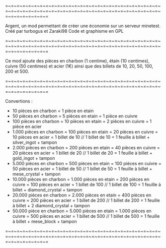 =~=~=~=~=~=~=~=~=~=~=~=~=~=~=~=~=~=~=~=~=~=~=~=~=~=~=~=~=~=~=~=~=~=~=~=~=~=~=~=~=~=~=~=~=~=~=~=~=~=~=~=~=~=~=~=~=~=~=~=~=~=

Argent, un mod permettant de créer une économie sur un serveur minetest.
Créé par turbogus et Zaraki98
Code et graphisme en GPL

=~=~=~=~=~=~=~=~=~=~=~=~=~=~=~=~=~=~=~=~=~=~=~=~=~=~=~=~=~=~=~=~=~=~=~=~=~=~=~=~=~=~=~=~=~=~=~=~=~=~=~=~=~=~=~=~=~=~=~=~=~=

Ce mod ajoute des pièces en charbon (1 centime), étain (10 centimes), cuivre (50 centimes) et acier (1€) 
ainsi que des billets de 10, 20, 50, 100, 200 et 500.

=~=~=~=~=~=~=~=~=~=~=~=~=~=~=~=~=~=~=~=~=~=~=~=~=~=~=~=~=~=~=~=~=~=~=~=~=~=~=~=~=~=~=~=~=~=~=~=~=~=~=~=~=~=~=~=~=~=~=~=~=~=

Convertions :

- 10 pièces en charbon = 1 pièce en etain
- 50 pièces en charbon = 5 pièces en etain = 1 pièce en cuivre
- 100 pièces en charbon = 10 pièces en etain = 2 pièces en cuivre = 1 pièce en acier
- 1.000 pièces en charbon = 100 pièces en etain = 20 pièces en cuivre = 10 pièces en acier = 1 billet de 10 // 1 billet de 10 = 1 feuille à billet + silver_ingot + tampon
- 2.000 pièces en charbon = 200 pièces en etain = 40 pièces en cuivre = 20 pièces en acier = 1 billet de 20 // 1 billet de 20 = 1 feuille à billet + gold_ingot + tampon
- 5.000 pièces en charbon = 500 pièces en etain = 100 pièces en cuivre = 50 pièces en acier = 1 billet de 50 // 1 billet de 50 = 1 feuille à billet + mese_crystal + tampon
- 10.000 pièces en charbon = 1.000 pièces en etain = 200 pièces en cuivre = 100 pièces en acier = 1 billet de 100 // 1 billet de 100 = 1 feuille à billet + diamond_crystal + tampon
- 20.000 pièces en charbon = 2.000 pièces en etain = 400 pièces en cuivre = 200 pièces en acier = 1 billet de 200 // 1 billet de 200 = 1 feuille à billet + 2 diamond_crystal + tampon
- 50.000 pièce en charbon = 5.000 pièces en etain = 1.000 pièces en cuivre = 500 pièces en acier = 1 billet de 500 // 1 billet de 500 = 1 feuille à billet + mese_block + tampon

=~=~=~=~=~=~=~=~=~=~=~=~=~=~=~=~=~=~=~=~=~=~=~=~=~=~=~=~=~=~=~=~=~=~=~=~=~=~=~=~=~=~=~=~=~=~=~=~=~=~=~=~=~=~=~=~=~=~=~=~=~=
